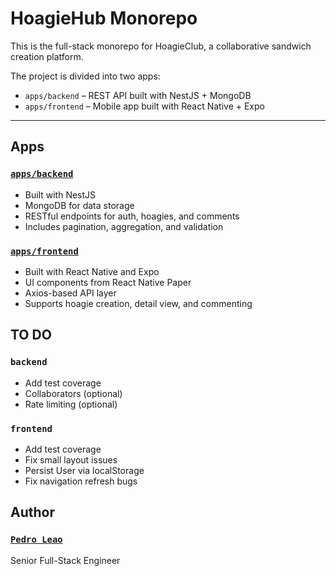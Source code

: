 # HoagieHub Monorepo

This is the full-stack monorepo for HoagieClub, a collaborative sandwich creation platform.

The project is divided into two apps:

- `apps/backend` – REST API built with NestJS + MongoDB
- `apps/frontend` – Mobile app built with React Native + Expo

---

## Apps

### [`apps/backend`](./apps/backend/README.md)

- Built with NestJS
- MongoDB for data storage
- RESTful endpoints for auth, hoagies, and comments
- Includes pagination, aggregation, and validation

### [`apps/frontend`](./apps/frontend/README.md)

- Built with React Native and Expo
- UI components from React Native Paper
- Axios-based API layer
- Supports hoagie creation, detail view, and commenting



## TO DO
### `backend`
- Add test coverage
- Collaborators (optional)
- Rate limiting (optional)


### `frontend`
- Add test coverage
- Fix small layout issues
- Persist User via localStorage
- Fix navigation refresh bugs



## Author
### [`Pedro Leao`](https://github.com/leaopedro)
Senior Full-Stack Engineer
